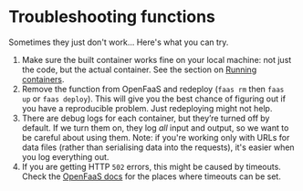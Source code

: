 # Troubleshooting functions

Sometimes they just don't work... Here's what you can try.

1. Make sure the built container works fine on your local machine: not just the code, but the actual container. See the section on [Running containers](https://docs.disarm.io/api-docs/using-the-api).
2. Remove the function from OpenFaaS and redeploy \(`faas rm` then `faas up` or `faas deploy`\). This will give you the best chance of figuring out if you have a reproducible problem. Just redeploying might not help.
3. There are debug logs for each container, but they’re turned off by default. If we turn them on, they log _all_ input and output, so we want to be careful about using them. Note: if you're working only with URLs for data files \(rather than serialising data into the requests\), it's easier when you log everything out.
4. If you are getting HTTP `502` errors, this might be caused by timeouts. Check the [OpenFaaS docs](https://docs.openfaas.com/deployment/troubleshooting/#timeouts) for the places where timeouts can be set.

